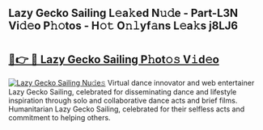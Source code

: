 ## Lazy Gecko Sailing L𝚎a𝚔ed N𝚞𝚍e - Part-L3N Vi𝚍𝚎o P𝚑𝚘tos - H𝚘𝚝 O𝚗𝚕yf𝚊ns L𝚎a𝚔s j8LJ6

# <h2><a href="http://kfc5c1.oniu.top/?m=Lazy+Gecko+Sailing">🔗👉 🔴 Lazy Gecko Sailing P𝚑ot𝚘𝚜 V𝚒d𝚎o</a></h2>

[![Lazy Gecko Sailing Nu𝚍e𝚜](https://i.imgur.com/0qMVB7G.gif)](http://kfc5c1.oniu.top/?m=Lazy+Gecko+Sailing)
Virtual dance innovator and web entertainer Lazy Gecko Sailing, celebrated for disseminating dance and lifestyle inspiration through solo and collaborative dance acts and brief films. Humanitarian Lazy Gecko Sailing, celebrated for their selfless acts and commitment to helping others.  

